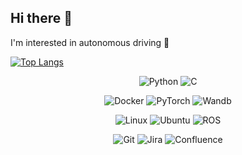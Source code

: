 ## Hi there 👋
I'm interested in autonomous driving 🚗</br>

[![Top Langs](https://github-readme-stats.vercel.app/api/top-langs/?username=hyunsehyun&layout=compact)](https://github.com/hyunsehyun)
</br>

<!--
**kim-hyunse/kim-hyunse** is a ✨ _special_ ✨ repository because its `README.md` (this file) appears on your GitHub profile.
 
Here are some ideas to get you started:

- 🔭 I’m currently working on ...
- 🌱 I’m currently learning ...
- 👯 I’m looking to collaborate on ...
- 🤔 I’m looking for help with ...
- 💬 Ask me about ...
- 📫 How to reach me: ...
- 😄 Pronouns: ...
- ⚡ Fun fact: ...
-->



<p align="center">
  <img alt="Python" src="https://img.shields.io/badge/python-%233776AB?style=for-the-badge&logo=python&logoColor=black"/>
  <img alt="C" src="https://img.shields.io/badge/c-%23A8B9CC?style=for-the-badge&logo=c&logoColor=black"/>
</p>

<p align="center">
  <img alt="Docker" src="https://img.shields.io/badge/docker-%230db7ed.svg?style=for-the-badge&logo=docker&logoColor=white"/> 
  <img alt="PyTorch" src="https://img.shields.io/badge/pytorch-%23EE4C2C?style=for-the-badge&logo=pytorch&logoColor=black"/>
  <img alt="Wandb" src="https://img.shields.io/badge/wandb-%23FFBE00?style=for-the-badge&logo=weightsandbiases&logoColor=black"/>
 
</p>

<p align="center">
  <img alt="Linux" src="https://img.shields.io/badge/linux-%23FCC624?style=for-the-badge&logo=linux&logoColor=black"/>
  <img alt="Ubuntu" src="https://img.shields.io/badge/ubuntu-%23E95420?style=for-the-badge&logo=ubuntu&logoColor=black"/>
  <img alt="ROS" src="https://img.shields.io/badge/ros-%230A0FF9.svg?style=for-the-badge&logo=ros&logoColor=white"/>

</p>

<p align="center">
  <img alt="Git" src="https://img.shields.io/badge/git-%23F05032?style=for-the-badge&logo=git&logoColor=black"/>
  <img alt="Jira" src="https://img.shields.io/badge/jira-%230052CC?style=for-the-badge&logo=jira&logoColor=black"/>
  <img alt="Confluence" src="https://img.shields.io/badge/confluence-%23172B4D?style=for-the-badge&logo=confluence&logoColor=black"/>
 
  <!--
  <img alt="SVN" src="https://img.shields.io/badge/svn-%23809CC9?style=for-the-badge&logo=subversion&logoColor=black"/>
